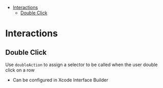 - [Interactions](#interactions)
  - [Double Click](#double-click)

# Interactions

## Double Click

Use `doubleAction` to assign a selector to be called when the user double click
on a row

- Can be configured in Xcode Interface Builder
